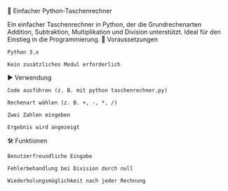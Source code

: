 🧮 Einfacher Python-Taschenrechner

Ein einfacher Taschenrechner in Python, der die Grundrechenarten Addition, Subtraktion, Multiplikation und Division unterstützt. Ideal für den Einstieg in die Programmierung.
🔧 Voraussetzungen

    Python 3.x

    Kein zusätzliches Modul erforderlich

▶️ Verwendung

    Code ausführen (z. B. mit python taschenrechner.py)

    Rechenart wählen (z. B. +, -, *, /)

    Zwei Zahlen eingeben

    Ergebnis wird angezeigt

🛠 Funktionen

    Benutzerfreundliche Eingabe

    Fehlerbehandlung bei Division durch null

    Wiederholungsmöglichkeit nach jeder Rechnung
